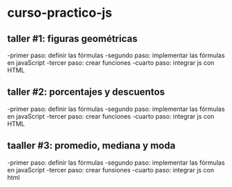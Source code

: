 # curso-practico-js


## taller #1: figuras geométricas 

-primer paso: definir las fórmulas 
-segundo paso: implementar las fórmulas en javaScript
-tercer paso: crear funciones 
-cuarto paso: integrar js con HTML

## taller #2: porcentajes y descuentos 

-primer paso: definir las fórmulas 
-segundo paso: implementar las fórmulas en javaScript
-tercer paso: crear funciones 
-cuarto paso: integrar js con HTML

## taaller #3: promedio, mediana y moda

-primer paso: definir las fórmulas
-segundo paso: implementar las fórmulas en javaScript
-tercer paso: crear funsiones 
-cuarto paso: integrar js con html